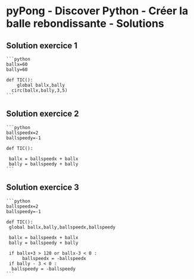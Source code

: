 # pyPong - Discover Python - Créer la balle rebondissante - Solutions

## Solution exercice 1
    
    ```python
    ballx=60
    bally=60
    
    def TIC():
    	global ballx,bally
      circ(ballx,bally,3,5)
    ```


## Solution exercice 2
    
    ```python
    ballspeedx=2
    ballspeedy=-1
    
    def TIC():
    
     ballx = ballspeedx + ballx
     bally = ballspeedy + bally
    ```

## Solution exercice 3
    
    ```python
    ballspeedx=2
    ballspeedy=-1
    
    def TIC():
     global ballx,bally,ballspeedx,ballspeedy
     
     ballx = ballspeedx + ballx
     bally = ballspeedy + bally
     
     if ballx+3 > 120 or ballx-3 < 0 :
    	  ballspeedx = -ballspeedx
     if bally - 3 < 0 :
      ballspeedy = -ballspeedy
    ```
 
